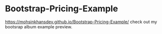 # Bootstrap-Pricing-Example

https://mohsinkhansdev.github.io/Bootstrap-Pricing-Example/ check out my bootsrap album example preview.
